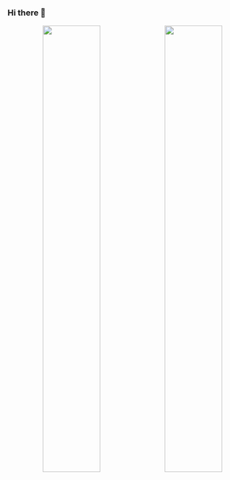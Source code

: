 ### Hi there 👋

<p align="center">
  <img width="48%" src="https://github-readme-stats.vercel.app/api?username=levshx&show_icons=true&theme=tokyonight&hide_border=true" />
  <img width="48%" src="https://github-readme-streak-stats.herokuapp.com/?user=levshx&theme=tokyonight&hide_border=true" />
</p>

